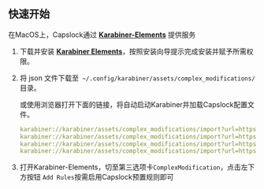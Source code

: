 ## 快速开始

在MacOS上，Capslock通过 [**Karabiner-Elements**](https://karabiner-elements.pqrs.org/) 提供服务

1. 下载并安装 [**Karabiner Elements**](https://karabiner-elements.pqrs.org/)，按照安装向导提示完成安装并赋予所需权限。

2. 将 json 文件下载至` ~/.config/karabiner/assets/complex_modifications/` 目录。

   或使用浏览器打开下面的链接，将自动启动Karabiner并加载Capslock配置文件。

   ```yaml
   karabiner://karabiner/assets/complex_modifications/import?url=https://raw.githubusercontent.com/Rory-Z/karabiner-assets/main/arrow.json.json
   karabiner://karabiner/assets/complex_modifications/import?url=https://raw.githubusercontent.com/Rory-Z/karabiner-assets/main/caps_lock.json
   karabiner://karabiner/assets/complex_modifications/import?url=https://raw.githubusercontent.com/Rory-Z/karabiner-assets/main/escape.json
   karabiner://karabiner/assets/complex_modifications/import?url=https://raw.githubusercontent.com/Rory-Z/karabiner-assets/main/right_shift.json
   ```

3. 打开Karabiner-Elements，切至第三选项卡`ComplexModification`，点击左下方按钮 `Add Rules`按需启用Capslock预置规则即可
